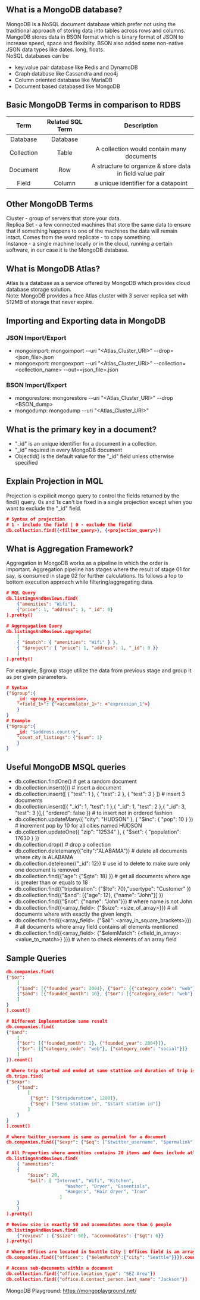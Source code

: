 ## What is a MongoDB database?
MongoDB is a NoSQL document database which prefer not using the traditional approach of storing data into tables across rows and columns. MangoDB stores data in BSON format which is binary format of JSON to increase speed, space and flexiblity. BSON also added some non-native JSON data types like dates. long, floats. <br>
NoSQL databases can be
- key:value pair database like Redis and DynamoDB 
- Graph database like Cassandra and neo4j
- Column oriented database like MariaDB
- Document based databased like MongoDB

## Basic MongoDB Terms in comparison to RDBS
| Term | Related SQL Term | Description |
| :-------------:|:-------------:| :-------------:| 
| Database | Database ||
| Collection | Table | A collection would contain many documents |
| Document | Row | A structure to organize & store data in field value pair |
| Field | Column | a unique identifier for a datapoint |

## Other MongoDB Terms
Cluster - group of servers that store your data. <br>
Replica Set - a few connected machines that store the same data to ensure that if something happens to one of the machines the data will remain intact. Comes from the word replicate - to copy something. <br>
Instance - a single machine locally or in the cloud, running a certain software, in our case it is the MongoDB database. <br>

## What is MongoDB Atlas?
Atlas is a database as a service offered by MongoDB which provides cloud database storage solution.<br>
Note: MongoDB provides a free Atlas cluster with 3 server replica set with 512MB of storage that never expire.

## Importing and Exporting data in MongoDB
### JSON Import/Export
- mongoimport: mongoimport --uri "<Atlas_Cluster_URI>" --drop=<json_file>.json
- mongoexport: mongoexport --uri "<Atlas_Cluster_URI>" --collection=<collection_name> --out=<json_file>.json

### BSON Import/Export
- mongorestore: mongorestore --uri "<Atlas_Cluster_URI>" --drop <BSON_dump>
- mongodump: mongodump --uri "<Atlas_Cluster_URI>"

## What is the primary key in a document?
- "_id" is an unique identifier for a document in a collection.
- "_id" required in every MongoDB document
- ObjectId() is the default value for the "_id" field unless otherwise specified

## Explain Projection in MQL
Projection is expilicit mongo query to control the fields returned by the find() query.
0s and 1s can't be fixed in a single projection except when you want to exclude the "_id" field.
```json
# Syntax of projection
# 1 - include the field | 0 - exclude the field
db.collection.find({<filter_query>}, {<projection_query>})
```

## What is Aggregation Framework?
Aggregation in MongoDB works as a pipeline in which the order is important. Aggregation pipeline has stages where the result of stage 01 for say, is consumed in stage 02 for further calculations. Its follows a top to bottom execution approach while filtering/aggregating data. 
```json
# MQL Query 
db.listingsAndReviews.find(
    {"amenities": "Wifi"},
    {"price": 1, "address": 1, "_id": 0}
).pretty()

# Aggregagation Query
db.listingsAndReviews.aggregate(
    [
	{ "$match": { "amenities": "Wifi" } },
	{ "$project": { "price": 1, "address": 1, "_id": 0 }}
    ]
).pretty()
```
For example, $group stage utilize the data from previous stage and group it as per given parameters.
```json
# Syntax
{"$group":{
	_id: <group_by_expression>,
	"<field_1>": {"<accumulator_1>": <"expression_1">}
    } 
}
# Example
{"$group":{
	_id: "$address.country",
	"count_of_listings": {"$sum": 1}
    } 
}
```

## Useful MongoDB MSQL queries
- db.collection.findOne() # get a random document
- db.collection.insert({}) # insert a document
- db.collection.insert([ { "test": 1 }, { "test": 2 }, { "test": 3 } ]) # insert 3 documents
- db.collection.insert([{ "_id": 1, "test": 1 },{ "_id": 1, "test": 2 },{ "_id": 3, "test": 3 }],{ "ordered": false }) # to insert not in ordered fashion
- db.collection.updateMany({ "city": "HUDSON" }, { "$inc": { "pop": 10 } }) # increment pop by 10 for all cities named HUDSON
- db.collection.updateOne({ "zip": "12534" }, { "$set": { "population": 17630 } })
- db.collection.drop() # drop a collection
- db.collection.deletemany({"city":"ALABAMA"}) # delete all documents where city is ALABAMA
- db.collection.deteleone({"_id": 12}) # use id to delete to make sure only one document is removed
- db.collection.find({"age": {"$gte": 18} }) # get all documents where age is greater than or equals to 18
- db.collection.find({"tripduration": {"$lte": 70},"usertype": "Customer" })
- db.collection.find({"$and": [{"age": 12}, {"name": "John"}] })
- db.collection.find({"$not": {"name": "John"}}) # where name is not John
- db.collection.find({<array_field>: {"$size": <size_of_array>}}) # all documents where with exactly the given length.
- db.collection.find({<array_field>: {"$all": <array_in_square_brackets>}}) # all documents where array field contains all elements mentioned 
- db.collection.find({<array_field>: {"$elemMatch": {<field_in_array>: <value_to_match>} }}) # when to check elements of an array field

## Sample Queries
```json
db.companies.find(
{"$or": 
    [
	{"$and": [{"founded_year": 2004}, {"$or": [{"category_code": "web"}, {"category_code": "social"}] }]},
	{"$and": [{"founded_month": 10}, {"$or": [{"category_code": "web"}, {"category_code": "social"}] }]}	
    ]
}
).count()

# Different implementation same result
db.companies.find(
{"$and": 
    [
	{"$or": [{"founded_month": 2}, {"founded_year": 2004}]}, 
	{"$or": [{"category_code": "web"}, {"category_code": "social"}]}
    ]
}).count()
```
```json
# Where trip started and ended at same stattion and duration of trip is more than 1200 seconds
db.trips.find(
{"$expr": 
    {"$and": 
        [
         {"$gt": ["$tripduration", 1200]},
         {"$eq": ["$end station id", "$start station id"]}
        ]
    }
}
).count()
```
```json
# where twitter_username is same as permalink for a document
db.companies.find({"$expr": {"$eq": ["$twitter_username", "$permalink"]}}).count()
```
```json
# All Properties where amenities contains 20 items and does include atleast all the elements listed below
db.listingsAndReviews.find(
    { "amenities": 
	{
	    "$size": 20,
	    "$all": [ "Internet", "Wifi", "Kitchen",
                      "Washer", "Dryer", "Essentials",
                      "Hangers", "Hair dryer", "Iron"
                    ]
	}
    }
).pretty()
```
```json
# Review size is exactly 50 and acoomadates more than 6 people
db.listingsAndReviews.find(
    {"reviews" : {"$size": 50}, "accommodates": {"$gt": 6}}
).pretty()
```
```json
# Where Offices are located in Seattle City | Offices field is an array
db.companies.find({"offices": {"$elemMatch":{"city": "Seattle"}}}).count()
```
```json
# Access sub-documents within a document
db.collection.find({"office.location_type": "SEZ Area"})
db.collection.find({"office.0.contact_person.last_name": "Jackson"})
```
MongoDB Playground: https://mongoplayground.net/

